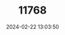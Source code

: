 ---
title: "11768"
category: "Athearnia crassa"
draft: false
date: 2024-02-22 13:03:50
languages:
  English: ["Boulder Snail"]
---